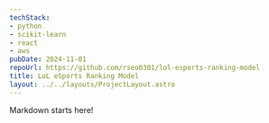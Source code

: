 ```yaml
---
techStack:
- python
- scikit-learn
- react
- aws
pubDate: 2024-11-01
repoUrl: https://github.com/rseo0301/lol-esports-ranking-model
title: LoL eSports Ranking Model
layout: ../../layouts/ProjectLayout.astro
---
```


Markdown starts here!